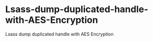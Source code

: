 # Lsass-dump-duplicated-handle-with-AES-Encryption
Lsass dump duplicated handle with AES Encryption
